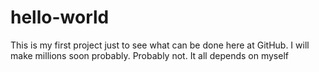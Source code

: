 # hello-world
This is my first project just to see what can be done here at GitHub. I will make millions soon probably. Probably not.
It all depends on myself
